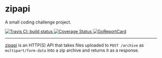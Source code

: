 # zipapi
A small coding challenge project.

<a href="https://travis-ci.org/romshark/zipapi">
	<img src="https://travis-ci.org/romshark/zipapi.svg?branch=master" alt="Travis CI: build status">
</a>
<a href='https://coveralls.io/github/romshark/zipapi'>
	<img src='https://coveralls.io/repos/github/romshark/zipapi/badge.svg' alt='Coverage Status' />
</a>
<a href="https://goreportcard.com/report/github.com/romshark/zipapi">
	<img src="https://goreportcard.com/badge/github.com/romshark/zipapi" alt="GoReportCard">
</a>

----

[zipapi](https://github.com/romshark/zipapi) is an HTTP(S) API that takes files uploaded to `POST /archive` as `multipart/form-data`
into a zip archive and returns it as a response.
